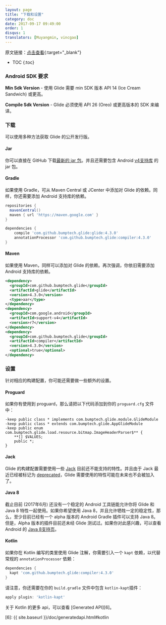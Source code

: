 ```yaml
---
layout: page
title: "下载和设置"
category: doc
date: 2017-09-17 09:49:00
order: 1
disqus: 1
translators: [Muyangmin, vincgao]
---
```


原文链接：[点击查看](http://bumptech.github.io/glide/doc/download-setup.html){:target="_blank"}

* TOC
{:toc}
### Android SDK 要求

**Min Sdk Version** - 使用 Glide 需要 min SDK 版本 API 14 (Ice Cream Sandwich) 或更高。

**Compile Sdk Version** - Glide 必须使用 API 26 (Oreo) 或更高版本的 SDK 来编译。

### 下载

可以使用多种方法获取 Glide 的公开发行版。

#### Jar

你可以直接在 GitHub 下载[最新的 jar 包][1]。并且还需要包含 Android [v4支持库][2] 的 jar 包。

#### Gradle

如果使用 Gradle，可从 Maven Central 或 JCenter 中添加对 Glide 的依赖。同样，你还需要添加 Android 支持库的依赖。

```groovy
repositories {
  mavenCentral()
  maven { url 'https://maven.google.com' }
}

dependencies {
    compile 'com.github.bumptech.glide:glide:4.3.0'
    annotationProcessor 'com.github.bumptech.glide:compiler:4.3.0'
}
```

#### Maven

如果使用 Maven，同样可以添加对 Glide 的依赖。再次强调，你依旧需要添加 Android 支持库的依赖。

```xml
<dependency>
  <groupId>com.github.bumptech.glide</groupId>
  <artifactId>glide</artifactId>
  <version>4.3.0</version>
  <type>aar</type>
</dependency>
<dependency>
  <groupId>com.google.android</groupId>
  <artifactId>support-v4</artifactId>
  <version>r7</version>
</dependency>
<dependency>
  <groupId>com.github.bumptech.glide</groupId>
  <artifactId>compiler</artifactId>
  <version>4.3.0</version>
  <optional>true</optional>
</dependency>
```

### 设置

针对相应的构建配置，你可能还需要做一些额外的设置。

#### Proguard

如果你有使用到 proguard，那么请把以下代码添加到你的 ``proguard.cfg`` 文件中：
```
-keep public class * implements com.bumptech.glide.module.GlideModule
-keep public class * extends com.bumptech.glide.AppGlideModule
-keep public enum com.bumptech.glide.load.resource.bitmap.ImageHeaderParser$** {
    **[] $VALUES;
    public *;
}
```

#### Jack

Glide 的构建配置需要使用一些 [Jack][3] 目前还不能支持的特性。并且由于 Jack 最近已经被标记为 [deprecated][4]，Glide 需要使用的特性可能在未来也不会被加入了。

#### Java 8

截止目前 (2017年6月) 还没有一个稳定的 Android 工具链能允许你将 Glide 和 Java 8 特性一起使用。如果你希望使用 Java 8，并且允许牺牲一定的稳定性，那么，至少目前已经有一个 alpha 版本的 Android Gradle 插件可以支持 Java 8。但是，Alpha 版本的插件目前还未经 Glide 测试过。如果你对此感兴趣，可以查看 Android 的 [Java 8支持页][5]。

#### Kotlin

如果你在 Kotlin 编写的类里使用 Glide 注解，你需要引入一个 ``kapt`` 依赖，以代替常规的 ``annotationProcessor`` 依赖：

```groovy
dependencies {
  kapt 'com.github.bumptech.glide:compiler:4.3.0'
}
```

请注意，你还需要在你的 `build.gradle` 文件中包含 `kotlin-kapt`插件：

```groovy
apply plugin: 'kotlin-kapt'
```

关于 Kotlin 的更多 api，可以查看 [Generated API][6]。

[1]: https://github.com/bumptech/glide/releases/download/v3.6.0/glide-3.6.0.jar
[2]: http://developer.android.com/tools/support-library/features.html#v4
[3]: https://source.android.com/source/jack
[4]: https://android-developers.googleblog.com/2017/03/future-of-java-8-language-feature.html
[5]: https://developer.android.com/studio/write/java8-support.html
[6]: {{ site.baseurl }}/doc/generatedapi.html#kotlin

